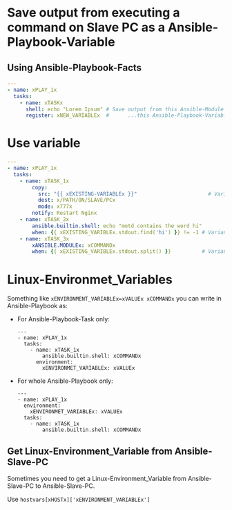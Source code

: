 # Save output from executing a command on Slave PC as a Ansible-Playbook-Variable

## Using Ansible-Playbook-Facts

```yaml
---
- name: xPLAY_1x
  tasks:
    - name: xTASKx
      shell: echo "Lorem Ipsum" # Save output from this Ansible-Module into...
      register: xNEW_VARIABLEx  #      ...this Ansible-Playbook-Variable
```









#           Use variable

```yaml
---
- name: xPLAY_1x
  tasks:
    - name: xTASK_1x
	    copy:
	      src: "{{ xEXISTING-VARIABLEx }}"                       # Variant 1
	      dest: x/PATH/ON/SLAVE/PCx
	      mode: x777x
	    notify: Restart Nginx
    - name: xTASK_2x
        ansible.builtin.shell: echo "motd contains the word hi"
        when: {{ xEXISTING_VARIBLEx.stdout.find('hi') }} != -1 # Variant 2
    - name: xTASK_3x
        xANSIBLE.MODULEx: xCOMMANDx
        when: {{ xEXISTING_VARIBLEx.stdout.split() }}          # Variant if you want to transform it into a list
```









# Linux-Environmet_Variables

Something like `xENVIRONMENT_VARIABLEx=xVALUEx xCOMMANDx` you can write in Ansible-Playbook as:
- For Ansible-Playbook-Task only:
    ```
    ---
    - name: xPLAY_1x
      tasks:
        - name: xTASK_1x
    	    ansible.builtin.shell: xCOMMANDx
          environment:
            xENVIRONMET_VARIABLEx: xVALUEx
    ```
- For whole Ansible-Playbook only:
    ```
    ---
    - name: xPLAY_1x
      environment:
        xENVIRONMET_VARIABLEx: xVALUEx
      tasks:
        - name: xTASK_1x
    	    ansible.builtin.shell: xCOMMANDx
    ```









## Get Linux-Environment_Variable from Ansible-Slave-PC

Sometimes you need to get a Linux-Environment_Variable from Ansible-Slave-PC to Ansible-Slave-PC.

Use `hostvars[xHOSTx]['xENVIRONMENT_VARIABLEx']`